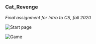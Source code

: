 ### Cat_Revenge
*Final assignment for Intro to CS, fall 2020*

![Start page](/img/cover.png)

![Game](/img/screenshot.png)
